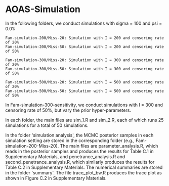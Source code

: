 # AOAS-Simulation

In the following folders, we conduct simulations with sigma = 100 and psi = 0.01:

	Fam-simulation-200/Miss-20: Simulation with I = 200 and censoring rate of 20%
	Fam-simulation-200/Miss-50: Simulation with I = 200 and censoring rate of 50%

	Fam-simulation-300/Miss-20: Simulation with I = 300 and censoring rate of 20%
	Fam-simulation-300/Miss-50: Simulation with I = 300 and censoring rate of 50%

	Fam-simulation-500/Miss-20: Simulation with I = 500 and censoring rate of 20%
	Fam-simulation-500/Miss-50: Simulation with I = 500 and censoring rate of 50%

In Fam-simulation-300-sensitivity, we conduct simulations with I = 300 and censoring rate of 50%, but vary the prior hyper-parameters. 

In each folder, the main files are sim_1.R and sim_2.R, each of which runs 25 simulations for a total of 50 simulations. 

In the folder 'simulation analysis', the MCMC posterior samples in each simulation setting are stored in the corresponding folder (e.g., Fam-simulation-200-Miss-20). The main files are parameter_analysis.R, which reads in the posterior samples and produces the results for Table C.1 in Supplementary Materials, and penetrance_analysis.R and second_penetrance_analysis.R, which similarly produces the results for Table C.2 in Supplementary Materials. The numerical summaries are stored in the folder 'summary'. The file trace_plot_bw.R produces the trace plot as shown in Figure C.2 in Supplementary Materials.  
